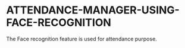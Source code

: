 # ATTENDANCE-MANAGER-USING-FACE-RECOGNITION
 The Face recognition feature is used for attendance purpose.
